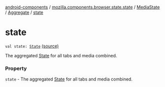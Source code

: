 [android-components](../../../index.md) / [mozilla.components.browser.state.state](../../index.md) / [MediaState](../index.md) / [Aggregate](index.md) / [state](./state.md)

# state

`val state: `[`State`](../-state/index.md) [(source)](https://github.com/mozilla-mobile/android-components/blob/master/components/browser/state/src/main/java/mozilla/components/browser/state/state/MediaState.kt#L72)

The aggregated [State](../-state/index.md) for all tabs and media combined.

### Property

`state` - The aggregated [State](../-state/index.md) for all tabs and media combined.
